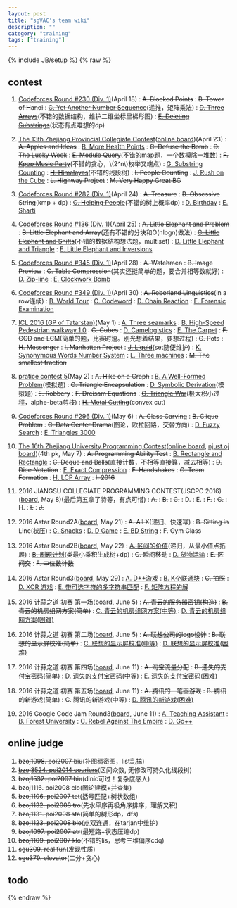 ```yaml
---
layout: post
title: "sgVAC's team wiki"
description: ""
category: "training"
tags: ["training"]
---
```

{% include JB/setup %}
{% raw %}

## contest

1. [Codeforces Round #230 (Div. 1)][1](April 18)
:  <del>A. Blocked Points</del>
:  <del>B. Tower of Hanoi</del>
:  <del>[C. Yet Another Number Sequence][2]</del>(递推，矩阵乘法)
:  <del>[D. Three Arrays][3]</del>(不错的数据结构，维护二维坐标里梯形图)
:  <del>[E. Deleting Substrings][4]</del>(状态有点难想的dp)

2. [The 13th Zhejiang Provincial Collegiate Contest][5]([online board][6])(April 23)
: <del>A. Apples and Ideas</del>
: [B. More Health Points][7]
: <del>C. Defuse the Bomb</del>
: <del>D. The Lucky Week</del>
: <del>[E. Modulo Query][8]</del>(不错的map题，一个数模除一堆数)
: <del>[F. Kpop Music Party][9]</del>(不错的贪心，\\(2^n\\)枚举又端点)
: [G. Substring Counting][10]
: <del>[H. Himalayas][11]</del>(不错的线段树)
: <del>I. People Counting</del>
: [J. Rush on the Cube][12]
: <del>L. Highway Project</del>
: <del>M. Very Happy Great BG</del>

3. [Codeforces Round #282 (Div. 1)][13](April 24)
:  <del>A. Treasure</del>
:  <del>B. Obsessive String</del>(kmp + dp)
:  <del>[C. Helping People][14]</del>(不错的树上概率dp)
:  [D. Birthday][15]
:  [E. Sharti][16]

4. [Codeforces Round #136 (Div. 1)][17](April 25)
:  <del>A. Little Elephant and Problem</del>
:  <del>B. Little Elephant and Array</del>(还有不错的分块和O(nlogn)做法)
:  <del>[C. Little Elephant and Shifts][18]</del>(不错的数据结构想法题，multiset)
:  [D. Little Elephant and Triangle][19]
:  [E. Little Elephant and Inversions][20]

5. [Codeforces Round #345 (Div. 1)][21](April 28)
:  <del>A. Watchmen</del>
:  <del>B. Image Preview</del>
:  <del>C. Table Compression</del>(其实还挺简单的题，要合并相等数就好)
:  [D. Zip-line][22]
:  [E. Clockwork Bomb][23]

6. [Codeforces Round #349 (Div. 1)][24](April 30)
:  <del>A. Reberland Linguistics</del>(in a row连续)
:  [B. World Tour][25]
:  [C. Codeword][26]
:  [D. Chain Reaction][27]
:  [E. Forensic Examination][28]

7. [ICL 2016 (GP of Tatarstan)][29](May 1)
:  [A. Three seamarks][30]
:  [B. High-Speed Pedestrian walkway 1.0][31]
:  <del>C. Cubes</del>
:  [D. Camelogistics][32]
:  [E. The Carpet][33]
:  <del>F. GCD and LCM</del>(简单的题，比赛时逗。别光想着结果，要想过程)
:  <del>G. Pots</del>
:  <del>H. Messenger</del>
:  <del>I. Manhattan Project</del>
:  <del>[J. Liquid][34]</del>(set随便维护)
:  [K. Synonymous Words Number System][35]
:  [L. Three machines][36]
:  <del>M. The smallest fraction</del>

8. [pratice contest 5][37](May 2)
:  <del>A. Hike on a Graph</del>
:  [B. A Well-Formed Problem][38](模拟题)
:  <del>C. Triangle Encapsulation</del>
:  [D. Symbolic Derivation][39](模拟题)
:  <del>E. Robbery</del>
:  <del>F. Dreisam Equations</del>
:  <del>[G. Triangle War][40]</del>(极大积小过程，alphe-beta剪枝)
:  <del>[H. Metal Cutting][41]</del>(convex cut)

9. [Codeforces Round #296 (Div. 1)][42](May 6)
:  <del>A. Glass Carving</del>
:  <del>B. Clique Problem</del>
:  <del>C. Data Center Drama</del>(图论，欧拉回路，交替方向)
:  [D. Fuzzy Search][43]
:  [E. Triangles 3000][44]

10. [The 16th Zhejiang University Programming Contest][45]([online board][46], [njust oj board][47])(4th pk, May 7)
:   <del>A. Programming Ability Test</del>
:   [B. Rectangle and Rectangle][48]
:   <del>C. Deque and Balls</del>(直接计数，不相等直接算，减去相等)
:   <del>D. Dice Notation</del>
:   [E. Exact Compression][49]
:   <del>F. Handshakes</del>
:   <del>G. Team Formation</del>
:   [H. LCP Array][50]
:   <del>I. 2016</del>

11. 2016 JIANGSU COLLEGIATE PROGRAMMING CONTEST(JSCPC 2016)([board][51], May 8)(最后第五拿了特等，有点可惜)
:   <del>A.</del>
:   <del>B.</del>
:   <del>C.</del>
:   D.
:   E.
:   <del>F.</del>
:   <del>G.</del>
:   H.
:   <del>I.</del>
:   <del>J.</del>

12. 2016 Astar Round2A([board][52], May 21)
:   <del>A. All X</del>(递归、快速幂)
:   <del>B. Sitting in Line</del>(状压)
:   [C. Snacks][53]
:   [D. D Game][54]
:   <del>[E. BD String][55]</del>
:   <del>F. Gym Class</del>

13. 2016 Astar Round2B([board][56], May 22)
:   <del>[A. 区间的价值][57]</del>(递归，从最小值点拓展)
:   <del>[B. 刷题计划][58]</del>(类最小乘积生成树+dp)
:   <del>C. 瞬间移动</del>
:   [D. 货物运输][59]
:   <del>E. 区间交</del>
:   <del>F. 中位数计数</del>

14. 2016 Astar Round3([board][60], May 29)
:   [A. D++游戏][61]
:   [B. K个联通块][62]
:   <del>C. 拍照</del>
:   [D. XOR 游戏][63]
:   [E. 带可选字符的多字符串匹配][64]
:   [F. 矩阵方程的解][65]

15. 2016 计蒜之道 初赛 第一场([board][66], June 5)
:   <del>A. 青云的服务器密钥(构造)</del>
:   <del>B. 青云的机房组网方案(简单)</del>
:   [C. 青云的机房组网方案(中等)][67]
:   [D. 青云的机房组网方案(困难)][68]

16. 2016 计蒜之道 初赛 第二场([board][69], June 5)
:   <del>A. 联想公司的logo设计</del>
:   <del>B. 联想的显示屏校准(简单)</del>
:   [C. 联想的显示屏校准(中等)][70]
:   [D. 联想的显示屏校准(困难)][71]

17. 2016 计蒜之道 初赛 第四场([board][72], June 11)
:   <del>A. 淘宝流量分配</del>
:   <del>B. 遗失的支付宝密码(简单)</del>
:   [D. 遗失的支付宝密码(中等)][73]
:   [E. 遗失的支付宝密码(困难)][74]

18. 2016 计蒜之道 初赛 第五场([board][75], June 11)
:   <del>A. 腾讯的一笔画游戏</del>
:   <del>B. 腾讯的新游戏(简单)</del>
:   <del>C. 腾讯的新游戏(中等)</del>
:   [D. 腾讯的新游戏(困难)][76]

19. 2016 Google Code Jam Round3([board][77], June 11)
:   [A. Teaching Assistant][78]
:   [B. Forest University][79]
:   [C. Rebel Against The Empire][80]
:   [D. Go++][81]



## online judge

1. <del>bzoj1098. poi2007 biu</del>(补图稠密图，list乱搞)
2. <del>[bzoj3524. poi2014 couriers][10000]</del>(区间众数, 无修改可持久化线段树)
3. <del>bzoj1532. poi2007 biu</del>(dinic可过！复杂度感人)
4. <del>bzoj1116. poi2008 clo</del>(图论建模+并查集)
5. <del>bzoj1106. poi2007 tet</del>(括号匹配+树状数组)
6. <del>bzoj1132. poi2008 tro</del>(先水平序再极角序排序，理解叉积)
7. <del>bzoj1131. poi2008 sta</del>(简单的树形dp，dfs)
8. <del>bzoj1123. poi2008 blo</del>(点双连通，在tarjan中维护)
9. <del>bzoj1097. poi2007 atr</del>(最短路+状态压缩dp)
10. <del>bzoj1109. poi2007 klo</del>(不错的lis，思考三维偏序cdq)
11. <del>sgu309. real fun</del>(发现性质)
12. <del>sgu379. elevator</del>(二分+贪心)

## todo

[1]: http://codeforces.com/contest/392
[2]: http://codeforces.com/contest/392/problem/C
[3]: http://codeforces.com/contest/392/problem/D
[4]: http://codeforces.com/contest/392/problem/E

[5]: http://acm.zju.edu.cn/zjp2016/ranklist/index.html?plg_nld=1&plg_uin=1&plg_auth=1&plg_nld=1&plg_usr=1&plg_vkey=1&plg_dev=1
[6]: http://acm.zju.edu.cn/onlinejudge/showContestRankList.do?contestId=369
[7]: http://acm.zju.edu.cn/onlinejudge/showProblem.do?problemCode=3937
[8]: http://acm.zju.edu.cn/onlinejudge/showProblem.do?problemCode=3940
[9]: http://acm.zju.edu.cn/onlinejudge/showProblem.do?problemCode=3941
[10]: http://acm.zju.edu.cn/onlinejudge/showProblem.do?problemCode=3942
[11]: http://acm.zju.edu.cn/onlinejudge/showProblem.do?problemCode=3943
[12]: http://acm.zju.edu.cn/onlinejudge/showProblem.do?problemCode=3945

[13]: http://codeforces.com/contest/494
[14]: http://codeforces.com/contest/494/problem/C
[15]: http://codeforces.com/contest/494/problem/D
[16]: http://codeforces.com/contest/494/problem/E

[17]: http://codeforces.com/contest/220
[18]: http://codeforces.com/contest/220/problem/C
[19]: http://codeforces.com/contest/220/problem/D
[20]: http://codeforces.com/contest/220/problem/E

[21]: http://codeforces.com/contest/650
[22]: http://codeforces.com/contest/650/problem/D
[23]: http://codeforces.com/contest/650/problem/E

[24]: http://codeforces.com/contest/666
[25]: http://codeforces.com/contest/666/problem/B
[26]: http://codeforces.com/contest/666/problem/C
[27]: http://codeforces.com/contest/666/problem/D
[28]: http://codeforces.com/contest/666/problem/E

[29]: http://codeforces.com/gym/100942
[30]: http://codeforces.com/gym/100942/problem/A
[31]: http://codeforces.com/gym/100942/problem/B
[32]: http://codeforces.com/gym/100942/problem/D
[33]: http://codeforces.com/gym/100942/problem/E
[34]: http://codeforces.com/gym/100942/problem/J
[35]: http://codeforces.com/gym/100942/problem/J
[36]: http://codeforces.com/gym/100942/problem/L

[37]: https://njoj.org/Contest/779
[38]: http://acm.zju.edu.cn/onlinejudge/showProblem.do?problemCode=1116
[39]: http://acm.zju.edu.cn/onlinejudge/showProblem.do?problemCode=1138
[40]: http://acm.zju.edu.cn/onlinejudge/showProblem.do?problemCode=1155
[41]: http://acm.zju.edu.cn/onlinejudge/showProblem.do?problemCode=1185

[42]: http://codeforces.com/contest/528
[43]: http://codeforces.com/contest/528/problem/D
[44]: http://codeforces.com/contest/528/problem/E

[45]: http://acm.zju.edu.cn/onlinejudge/showContestProblems.do?contestId=368
[46]: http://acm.zju.edu.cn/onlinejudge/showContestRankList.do?contestId=368
[47]: https://njoj.org/Contest/785/rank/
[48]: http://acm.zju.edu.cn/onlinejudge/showProblem.do?problemCode=3928
[49]: http://acm.zju.edu.cn/onlinejudge/showProblem.do?problemCode=3931
[50]: http://acm.zju.edu.cn/onlinejudge/showProblem.do?problemCode=3934

[51]: http://acm.nju.edu.cn/board/jscpc2016.html

[52]: http://bestcoder.hdu.edu.cn/contests/contest_ranklist.php?cid=701
[53]: http://acm.hdu.edu.cn/showproblem.php?pid=5692
[54]: http://acm.hdu.edu.cn/showproblem.php?pid=5693
[55]: http://acm.hdu.edu.cn/showproblem.php?pid=5694

[56]: http://bestcoder.hdu.edu.cn/contests/contest_ranklist.php?cid=702
[57]: http://acm.hdu.edu.cn/showproblem.php?pid=5696
[58]: http://acm.hdu.edu.cn/showproblem.php?pid=5697
[59]: http://acm.hdu.edu.cn/showproblem.php?pid=5699

[60]: http://bestcoder.hdu.edu.cn/contests/contest_ranklist.php?cid=715
[61]: http://acm.hdu.edu.cn/showproblem.php?pid=5712
[62]: http://acm.hdu.edu.cn/showproblem.php?pid=5713
[63]: http://acm.hdu.edu.cn/showproblem.php?pid=5715
[64]: http://acm.hdu.edu.cn/showproblem.php?pid=5716
[65]: http://acm.hdu.edu.cn/showproblem.php?pid=5717

[66]: http://www.jisuanke.com/contest/387?view=rank
[67]: http://nanti.jisuanke.com/t/11134
[68]: http://nanti.jisuanke.com/t/11135

[69]: http://www.jisuanke.com/contest/388?view=rank
[70]: http://nanti.jisuanke.com/t/11166
[71]: http://nanti.jisuanke.com/t/11167

[72]: http://www.jisuanke.com/contest/390?view=rank
[73]: http://nanti.jisuanke.com/t/11160
[74]: http://nanti.jisuanke.com/t/11161

[75]: http://www.jisuanke.com/contest/391?view=rank
[76]: http://nanti.jisuanke.com/t/11152

[77]: https://code.google.com/codejam/contest/3224486/scoreboard?c=3224486
[78]: https://code.google.com/codejam/contest/3224486/dashboard#s=p0
[79]: https://code.google.com/codejam/contest/3224486/dashboard#s=p1
[80]: https://code.google.com/codejam/contest/3224486/dashboard#s=p2
[81]: https://code.google.com/codejam/contest/3224486/dashboard#s=p3

[10000]: http://www.lydsy.com/JudgeOnline/problem.php?id=3524
{% endraw %}

